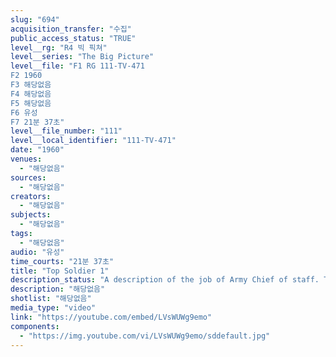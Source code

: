 ```yaml
---
slug: "694"
acquisition_transfer: "수집"
public_access_status: "TRUE"
level__rg: "R4 빅 픽쳐"
level__series: "The Big Picture"
level__file: "F1 RG 111-TV-471
F2 1960
F3 해당없음
F4 해당없음
F5 해당없음
F6 유성
F7 21분 37초"
level__file_number: "111"
level__local_identifier: "111-TV-471"
date: "1960"
venues: 
  - "해당없음"
sources: 
  - "해당없음"
creators: 
  - "해당없음"
subjects: 
  - "해당없음"
tags: 
  - "해당없음"
audio: "유성"
time_courts: "21분 37초"
title: "Top Soldier 1"
description_status: "A description of the job of Army Chief of staff. The lives of four generals; Lawton Collins, Matthew Ridgeway, Maxwell Taylor and Lyman Lemnitzer are featured."
description: "해당없음"
shotlist: "해당없음"
media_type: "video"
link: "https://youtube.com/embed/LVsWUWg9emo"
components: 
  - "https://img.youtube.com/vi/LVsWUWg9emo/sddefault.jpg"
---
```

